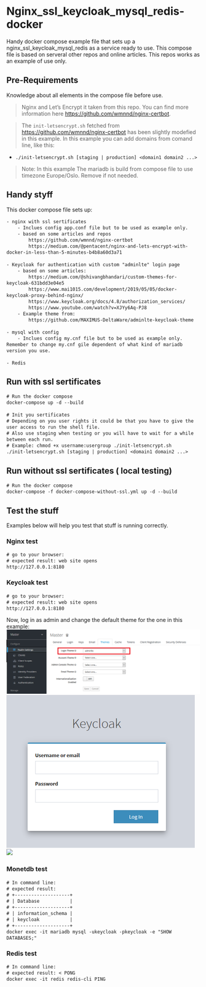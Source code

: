 # Nginx_ssl_keycloak_mysql_redis-docker
Handy docker compose example file that sets up a nginx_ssl_keycloak_mysql_redis as a service ready to use.
This compose file is based on serveral other repos and online articles. This repos works as an example of use only.

## Pre-Requirements
Knowledge about all elements in the compose file before use.
> Nginx and Let’s Encrypt it taken from this repo. You can find more information here https://github.com/wmnnd/nginx-certbot.

> The `init-letsencrypt.sh` fetched from https://github.com/wmnnd/nginx-certbot has been slightly modefied in this example. 
> In this example you can add domains from comand line, like this:
   
   - `./init-letsencrypt.sh [staging | production] <domain1 domain2 ...> `  

> Note: In this example The mariadb is build from compose file to use timezone Europe/Oslo. Remove if not needed.

## Handy styff
This docker compose file sets up:
    
    - nginx with ssl sertificates
        - Inclues config app.conf file but to be used as example only.
        - based on some articles and repos
            https://github.com/wmnnd/nginx-certbot
            https://medium.com/@pentacent/nginx-and-lets-encrypt-with-docker-in-less-than-5-minutes-b4b8a60d3a71

    - Keycloak for authentication with custom "adminlte" login page
        - based on some articles:
            https://medium.com/@shivangbhandari/custom-themes-for-keycloak-631bdd3e04e5
            https://www.mai1015.com/development/2019/05/05/docker-keycloak-proxy-behind-nginx/
            https://www.keycloak.org/docs/4.8/authorization_services/
            https://www.youtube.com/watch?v=XJYy6Aq-PJ8
        - Example theme from:
            https://github.com/MAXIMUS-DeltaWare/adminlte-keycloak-theme

    - mysql with config
        - Inclues config my.cnf file but to be used as example only. Remember to change my.cnf gile dependent of what kind of mariadb version you use.

    - Redis


## Run with ssl sertificates
```
# Run the docker compose
docker-compose up -d --build

# Init you sertificates
# Depending on you user rights it could be that you have to give the user access to run the shell file.
# Also use staging when testing or you will have to wait for a while between each run.
# Example: chmod +x username:usergroup ./init-letsencrypt.sh
./init-letsencrypt.sh [staging | production] <domain1 domain2 ...>

```

## Run without ssl sertificates ( local testing)
```
# Run the docker compose
docker-compose -f docker-compose-without-ssl.yml up -d --build
```

## Test the stuff
Examples below will help you test that stuff is running correctly.

### Nginx test
```
# go to your browser:
# expected result: web site opens
http://127.0.0.1:8180
```

### Keycloak test
```
# go to your browser:
# expected result: web site opens
http://127.0.0.1:8180
```
Now, log in as admin and change the default theme for the one in this example:
[![](screenshots/keycloak_theme_example_01.png)](screenshots/keycloak_theme_example_01.png) [![](screenshots/keycloak_theme_example_02.png)](screenshots/keycloak_theme_example_02.png) [![](screenshots/screen3_sm.png)](screenshots/screen3.png)

### Monetdb test
```
# In command line:
# expected result:
# +--------------------+
# | Database           |
# +--------------------+
# | information_schema |
# | keycloak           |
# +--------------------+
docker exec -it mariadb mysql -ukeycloak -pkeycloak -e "SHOW DATABASES;"
```

### Redis test
```
# In command line:
# expected result: < PONG
docker exec -it redis redis-cli PING

```